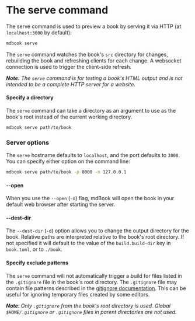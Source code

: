 # The serve command

The serve command is used to preview a book by serving it via HTTP (at `localhost:3000` by default):

```bash
mdbook serve
```

The `serve` command watches the book's `src` directory for
changes, rebuilding the book and refreshing clients for each change. A websocket
connection is used to trigger the client-side refresh.

***Note:*** *The `serve` command is for testing a book's HTML output and is not
intended to be a complete HTTP server for a website.*

#### Specify a directory

The `serve` command can take a directory as an argument to use as the book's
root instead of the current working directory.

```bash
mdbook serve path/to/book
```

### Server options

The `serve` hostname defaults to `localhost`, and the port defaults to `3000`. You can specify
either option on the command line:

```bash
mdbook serve path/to/book -p 8000 -n 127.0.0.1 
```

#### --open

When you use the `--open` (`-o`) flag, mdBook will open the book in your
default web browser after starting the server.

#### --dest-dir

The `--dest-dir` (`-d`) option allows you to change the output directory for the
book. Relative paths are interpreted relative to the book's root directory. If
not specified it will default to the value of the `build.build-dir` key in
`book.toml`, or to `./book`.

#### Specify exclude patterns

The `serve` command will not automatically trigger a build for files listed in
the `.gitignore` file in the book's root directory. The `.gitignore` file may
contain file patterns described in the [gitignore
documentation](https://git-scm.com/docs/gitignore). This can be useful for
ignoring temporary files created by some editors.

***Note***: _Only `.gitignore` from the book's root directory is used. Global
`$HOME/.gitignore` or `.gitignore` files in parent directories are not used._
